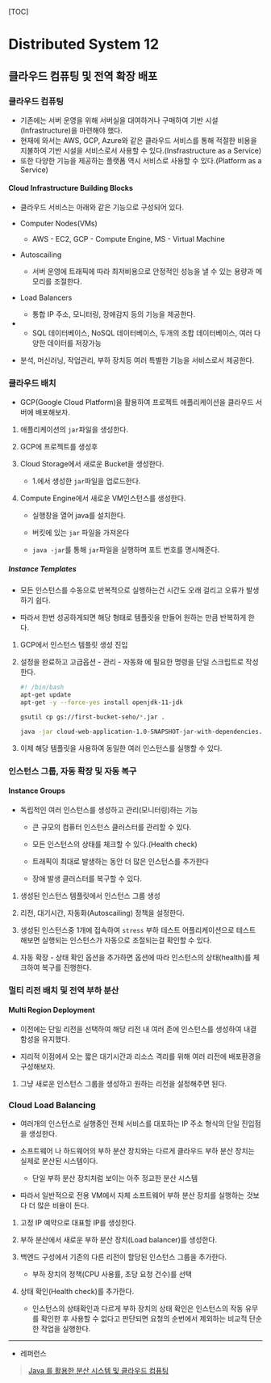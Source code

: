 [TOC]

# Distributed System 12

## 클라우드 컴퓨팅 및 전역 확장 배포

### 클라우드 컴퓨팅

- 기존에는 서버 운영을 위해 서버실을 대여하거나 구매하여 기반 시설(Infrastructure)을 마련해야 했다.
- 현재에 와서는 AWS, GCP, Azure와 같은 클라우드 서비스를 통해 적절한 비용을 지불하여 기반 시설을 서비스로서 사용할 수 있다.(Insfrastructure as a Service)
- 또한 다양한 기능을 제공하는 플랫폼 역시 서비스로 사용할 수 있다.(Platform as a Service)

#### Cloud Infrastructure Building Blocks

- 클라우드 서비스는 아래와 같은 기능으로 구성되어 있다.

- Computer Nodes(VMs)
  
  - AWS - EC2, GCP - Compute Engine, MS - Virtual Machine

- Autoscailing
  
  - 서버 운영에 트래픽에 따라 최저비용으로 안정적인 성능을 낼 수 있는 용량과 메모리를 조절한다.

- Load Balancers
  
  - 통합 IP 주소, 모니터링, 장애감지 등의 기능을 제공한다.

- - SQL 데이터베이스, NoSQL 데이터베이스, 두개의 조합 데이터베이스, 여러 다양한 데이터를 저장가능

- 분석, 머신러닝, 작업관리, 부하 장치등 여러 특별한 기능을 서비스로서 제공한다.

### 클라우드 배치

- GCP(Google Cloud Platform)을 활용하여 프로젝트 애플리케이션을 클라우드 서버에 배포해보자.
1. 애플리케이션의 `jar`파일을 생성한다.

2. GCP에 프로젝트를 생성후

3. Cloud Storage에서 새로운 Bucket을 생성한다.
   
   - 1.에서 생성한 `jar`파일을 업로드한다.

4. Compute Engine에서 새로운 VM인스턴스를 생성한다.
   
   - 실행창을 열어 java를 설치한다.
   
   - 버킷에 있는 `jar` 파일을 가져온다
   
   - `java -jar`를 통해 `jar`파일을 실행하며 포트 번호를 명시해준다.

##### Instance Templates

- 모든 인스턴스를 수동으로 반복적으로 실행하는건 시간도 오래 걸리고 오류가 발생하기 쉽다.

- 따라서 한번 성공하게되면 해당 형태로 템플릿을 만들어 원하는 만큼 반복하게 한다.
1. GCP에서 인스턴스 템플릿 생성 진입

2. 설정을 완료하고 고급옵션 - 관리 - 자동화 에 필요한 명령을 단일 스크립트로 작성한다.
   
   ```bash
   #! /bin/bash
   apt-get update
   apt-get -y --force-yes install openjdk-11-jdk 
   
   gsutil cp gs://first-bucket-seho/*.jar .
   
   java -jar cloud-web-application-1.0-SNAPSHOT-jar-with-dependencies.jar 80
   ```

3. 이제 해당 템플릿을 사용하여 동일한 여러 인스턴스를 실행할 수 있다.

### 인스턴스 그룹, 자동 확장 및 자동 복구

#### Instance Groups

- 독립적인 여러 인스턴스를 생성하고 관리(모니터링)하는 기능
  
  - 큰 규모의 컴퓨터 인스턴스 클러스터를 관리할 수 있다.
  
  - 모든 인스턴스의 상태를 체크할 수 있다.(Health check)
  
  - 트래픽이 최대로 발생하는 동안 더 많은 인스턴스를 추가한다
  
  - 장애 발생 클러스터를 복구할 수 있다.
1. 생성된 인스턴스 템플릿에서 인스턴스 그룹 생성

2. 리전, 대기시간, 자동화(Autoscailing) 정책을 설정한다.

3. 생성된 인스턴스중 1개에 접속하여 `stress` 부하 테스트 어플리케이션으로 테스트 해보면 실행되는 인스턴스가 자동으로 조절되는걸 확인할 수 있다.

4. 자동 확장 - 상태 확인 옵션을 추가하면 옵션에 따라 인스턴스의 상태(health)를 체크하여 복구를 진행한다.

### 멀티 리전 배치 및 전역 부하 분산

#### Multi Region Deployment

- 이전에는 단일 리전을 선택하여 해당 리전 내 여러 존에 인스턴스를 생성하여 내결함성을 유지했다.

- 지리적 이점에서 오는 짧은 대기시간과 리소스 격리를 위해 여러 리전에 배포환경을 구성해보자.
1. 그냥 새로운 인스턴스 그룹을 생성하고 원하는 리전을 설정해주면 된다.

### Cloud Load Balancing

- 여러개의 인스턴스로 실행중인 전체 서비스를 대포하는 IP 주소 형식의 단일 진입점을 생성한다.

- 소프트웨어 나 하드웨어의 부하 분산 장치와는 다르게 클라우드 부하 분산 장치는 실제로 분산된 시스템이다.
  
  - 단일 부하 분산 장치처럼 보이는 아주 정교한 분산 시스템

- 따라서 일반적으로 전용 VM에서  자체 소프트웨어 부하 분산 장치를 실행하는 것보다 더 많은 비용이 든다.
1. 고정 IP 예약으로 대표할 IP를 생성한다.

2. 부하 분산에서 새로운 부하 분산 장치(Load balancer)를 생성한다.

3. 백엔드 구성에서 기존의 다른 리전이 할당된 인스턴스 그룹을 추가한다.
   
   - 부하 장치의 정책(CPU 사용률, 초당 요청 건수)를 선택

4. 상태 확인(Health check)를 추가한다.
   
   - 인스턴스의 상태확인과 다르게 부하 장치의 상태 확인은 인스턴스의 작동 유무를 확인한 후 사용할 수 없다고 판단되면 요청의 순번에서 제외하는 비교적 단순한 작업을 실행한다.

---

- 레퍼런스

> [Java 를 활용한 분산 시스템 및 클라우드 컴퓨팅](https://www.udemy.com/course/java-distributed-system/)
